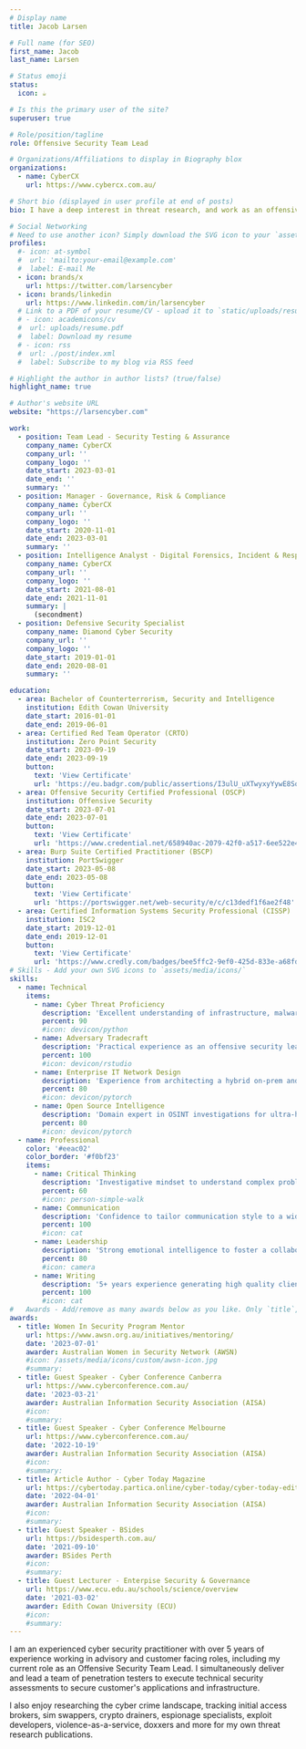 ```yaml
---
# Display name
title: Jacob Larsen

# Full name (for SEO)
first_name: Jacob
last_name: Larsen

# Status emoji
status:
  icon: ☕

# Is this the primary user of the site?
superuser: true

# Role/position/tagline
role: Offensive Security Team Lead

# Organizations/Affiliations to display in Biography blox
organizations:
  - name: CyberCX
    url: https://www.cybercx.com.au/

# Short bio (displayed in user profile at end of posts)
bio: I have a deep interest in threat research, and work as an offensive security team lead. I have a diverse background in strategic cyber advisory roles. 

# Social Networking
# Need to use another icon? Simply download the SVG icon to your `assets/media/icons/` folder.
profiles:
  #- icon: at-symbol
  #  url: 'mailto:your-email@example.com'
  #  label: E-mail Me
  - icon: brands/x
    url: https://twitter.com/larsencyber
  - icon: brands/linkedin
    url: https://www.linkedin.com/in/larsencyber
  # Link to a PDF of your resume/CV - upload it to `static/uploads/resume.pdf`
  # - icon: academicons/cv
  #  url: uploads/resume.pdf
  #  label: Download my resume
  # - icon: rss
  #  url: ./post/index.xml
  #  label: Subscribe to my blog via RSS feed

# Highlight the author in author lists? (true/false)
highlight_name: true

# Author's website URL
website: "https://larsencyber.com"

work:
  - position: Team Lead - Security Testing & Assurance
    company_name: CyberCX
    company_url: ''
    company_logo: ''
    date_start: 2023-03-01
    date_end: ''
    summary: ''
  - position: Manager - Governance, Risk & Compliance
    company_name: CyberCX
    company_url: ''
    company_logo: ''
    date_start: 2020-11-01
    date_end: 2023-03-01
    summary: ''
  - position: Intelligence Analyst - Digital Forensics, Incident & Response
    company_name: CyberCX
    company_url: ''
    company_logo: ''
    date_start: 2021-08-01
    date_end: 2021-11-01
    summary: |
      (secondment)
  - position: Defensive Security Specialist
    company_name: Diamond Cyber Security
    company_url: ''
    company_logo: ''
    date_start: 2019-01-01
    date_end: 2020-08-01
    summary: ''

education:
  - area: Bachelor of Counterterrorism, Security and Intelligence
    institution: Edith Cowan University
    date_start: 2016-01-01
    date_end: 2019-06-01 
  - area: Certified Red Team Operator (CRTO)
    institution: Zero Point Security
    date_start: 2023-09-19
    date_end: 2023-09-19
    button:
      text: 'View Certificate'
      url: 'https://eu.badgr.com/public/assertions/I3ulU_uXTwyxyYywE8Soew'
  - area: Offensive Security Certified Professional (OSCP)
    institution: Offensive Security
    date_start: 2023-07-01
    date_end: 2023-07-01
    button:
      text: 'View Certificate'
      url: 'https://www.credential.net/658940ac-2079-42f0-a517-6ee522e45da5'
  - area: Burp Suite Certified Practitioner (BSCP)
    institution: PortSwigger
    date_start: 2023-05-08
    date_end: 2023-05-08
    button:
      text: 'View Certificate'
      url: 'https://portswigger.net/web-security/e/c/c13dedf1f6ae2f48'
  - area: Certified Information Systems Security Professional (CISSP)
    institution: ISC2
    date_start: 2019-12-01
    date_end: 2019-12-01
    button:
      text: 'View Certificate'
      url: 'https://www.credly.com/badges/bee5ffc2-9ef0-425d-833e-a68fd4a10d8d/public_url'
# Skills - Add your own SVG icons to `assets/media/icons/`
skills:
  - name: Technical
    items:
      - name: Cyber Threat Proficiency
        description: 'Excellent understanding of infrastructure, malware, execution chains and evasion techniques used by threat actors.'
        percent: 90
        #icon: devicon/python
      - name: Adversary Tradecraft
        description: 'Practical experience as an offensive security lead, exploiting vulnerabilities, performing privilege escalation and lateral movement.'
        percent: 100
        #icon: devicon/rstudio
      - name: Enterprise IT Network Design
        description: 'Experience from architecting a hybrid on-prem and cloud based Defence secure research enclave.'
        percent: 80
        #icon: devicon/pytorch
      - name: Open Source Intelligence
        description: 'Domain expert in OSINT investigations for ultra-high net worth family offices.'
        percent: 80
        #icon: devicon/pytorch
  - name: Professional
    color: '#eeac02'
    color_border: '#f0bf23'
    items:
      - name: Critical Thinking
        description: 'Investigative mindset to understand complex problems, develop intuition and identify out-of-the-box solutions.'
        percent: 60
        #icon: person-simple-walk
      - name: Communication
        description: 'Confidence to tailor communication style to a wide range of stakeholders, from engineers to chief information security officers.'
        percent: 100
        #icon: cat
      - name: Leadership
        description: 'Strong emotional intelligence to foster a collaboratige culture, embracing diversity.'
        percent: 80
        #icon: camera
      - name: Writing
        description: '5+ years experience generating high quality client deliverable for executive and technical audiences.'
        percent: 100
        #icon: cat
#   Awards - Add/remove as many awards below as you like. Only `title`, `awarder`, and `date` are required. Begin multi-line `summary` with YAML's `|` or `|2-` multi-line prefix and indent 2 spaces below.
awards:
  - title: Women In Security Program Mentor
    url: https://www.awsn.org.au/initiatives/mentoring/
    date: '2023-07-01'
    awarder: Australian Women in Security Network (AWSN)
    #icon: /assets/media/icons/custom/awsn-icon.jpg
    #summary:
  - title: Guest Speaker - Cyber Conference Canberra
    url: https://www.cyberconference.com.au/ 
    date: '2023-03-21'
    awarder: Australian Information Security Association (AISA)
    #icon: 
    #summary:  
  - title: Guest Speaker - Cyber Conference Melbourne
    url: https://www.cyberconference.com.au/ 
    date: '2022-10-19'
    awarder: Australian Information Security Association (AISA)
    #icon: 
    #summary:  
  - title: Article Author - Cyber Today Magazine
    url: https://cybertoday.partica.online/cyber-today/cyber-today-edition-1-2022/flipbook/34
    date: '2022-04-01'
    awarder: Australian Information Security Association (AISA)
    #icon: 
    #summary: 
  - title: Guest Speaker - BSides
    url: https://bsidesperth.com.au/
    date: '2021-09-10'
    awarder: BSides Perth
    #icon: 
    #summary: 
  - title: Guest Lecturer - Enterpise Security & Governance
    url: https://www.ecu.edu.au/schools/science/overview
    date: '2021-03-02'
    awarder: Edith Cowan University (ECU)
    #icon: 
    #summary: 
---
```

I am an experienced cyber security practitioner with over 5 years of experience working in advisory and customer facing roles, including my current role as an Offensive Security Team Lead. I simultaneously deliver and lead a team of penetration testers to execute technical security assessments to secure customer's applications and infrastructure. 

I also enjoy researching the cyber crime landscape, tracking initial access brokers, sim swappers, crypto drainers, espionage specialists, exploit developers, violence-as-a-service, doxxers and more for my own threat research publications.